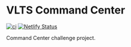 # VLTS Command Center

[![ci](https://github.com/romelperez/vlts-command-center/workflows/ci/badge.svg)](https://github.com/romelperez/vlts-command-center/actions)
[![Netlify Status](https://api.netlify.com/api/v1/badges/3fb41dfd-20a8-4548-999b-60fd287f1fb0/deploy-status)](https://romelperez-vlts-command-center.netlify.app/)

Command Center challenge project.
